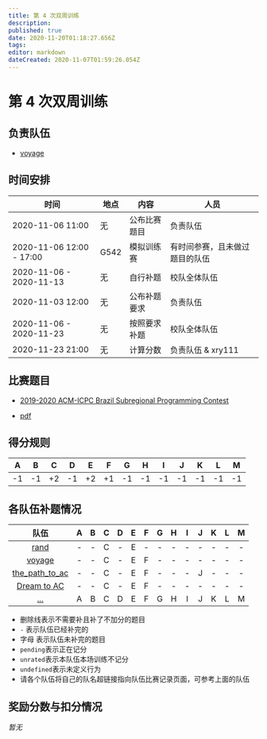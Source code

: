 ```yaml
---
title: 第 4 次双周训练
description: 
published: true
date: 2020-11-20T01:18:27.656Z
tags: 
editor: markdown
dateCreated: 2020-11-07T01:59:26.054Z
---
```


# 第 4 次双周训练

## 负责队伍

* [voyage](/team/voyage)

## 时间安排

| 时间 | 地点  | 内容 | 人员 |
|---|---|---|---|
| 2020-11-06 11:00 | 无 | 公布比赛题目 | 负责队伍 |
| 2020-11-06 12:00 - 17:00 | G542 | 模拟训练赛 | 有时间参赛，且未做过题目的队伍 |
| 2020-11-06 - 2020-11-13 | 无 | 自行补题 | 校队全体队伍 |
| 2020-11-03 12:00 | 无 | 公布补题要求 | 负责队伍 |
| 2020-11-06 - 2020-11-23 | 无 | 按照要求补题 | 校队全体队伍 |
| 2020-11-23 21:00 | 无 | 计算分数 | 负责队伍 & xry111 |

## 比赛题目

* [2019-2020 ACM-ICPC Brazil Subregional Programming Contest](https://codeforces.com/group/2l2uaz0vCx/contest/102346)

* [pdf](https://codeforces.com/group/2l2uaz0vCx/contest/102346/attachments/download/9358/maratona_en.pdf)

## 得分规则
|A|B|C|D|E|F|G|H|I|J|K|L|M|
|:-:|:-:|:-:|:-:|:-:|:-:|:-:|:-:|:-:|:-:|:-:|:-:|:-:|
|-1|-1|+2|-1|+2|+1|-1|-1|-1|-1|-1|-1|-1|

## 各队伍补题情况

|队伍|A|B|C|D|E|F|G|H|I|J|K|L|M|
|:-:|:-:|:-:|:-:|:-:|:-:|:-:|:-:|:-:|:-:|:-:|:-:|:-:|:-:|
|[rand](/team/rand/trainings/GYM-102391)|-|-|C|-|E|-|-|-|-|-|-|-|-|
|[voyage](/team/voyage/gym102346)|-|-|C|-|E|F|-|-|-|-|-|-|-|
|[the_path_to_ac](/team/the_path_to_ac)|-|-|C|-|E|F|-|-|-|J|-|-|-|
|[Dream to AC](/team/DreamToAc/训练记录/第四次双周训练)|-|-|C|-|E|F|-|-|-|-|-|-|-|
|[...](/team/)|A|B|C|D|E|F|G|H|I|J|K|L|M|

* 删除线表示不需要补且补了不加分的题目
* `-` 表示队伍已经补完的
* 字母 表示队伍未补完的题目
* `pending`表示正在记分
* `unrated`表示本队伍本场训练不记分
* `undefined`表示未定义行为
* 请各个队伍将自己的队名超链接指向队伍比赛记录页面，可参考上面的队伍

## 奖励分数与扣分情况

*暂无*